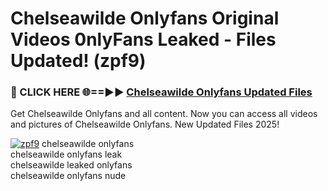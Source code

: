 # Chelseawilde Onlyfans Original Videos 0nlyFans Leaked - Files Updated! (zpf9)

<h3>🔴 CLICK HERE 🌐==►► <a href="https://tinyurl.com/x26r9saj" rel="nofollow">Chelseawilde Onlyfans Updated Files</a></h3>

Get Chelseawilde Onlyfans and all content. Now you can access all videos and pictures of Chelseawilde Onlyfans. New Updated Files 2025!

[![zpf9](https://i.imgur.com/LkgZPqh.gif)](https://tinyurl.com/x26r9saj)
chelseawilde onlyfans<br>
chelseawilde onlyfans leak<br>
chelseawilde leaked onlyfans<br>
chelseawilde onlyfans nude